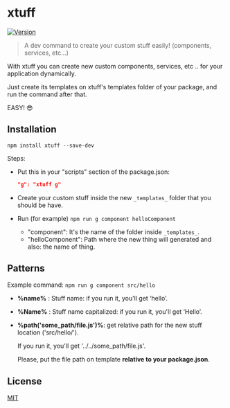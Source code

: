 # xtuff
[![Version](http://img.shields.io/npm/v/xtuff.svg?style=flat-square)](https://npmjs.org/package/xtuff)

> A dev command to create your custom stuff easily! (components, services, etc...)

With xtuff you can create new custom components, services, etc .. for your application dynamically.

Just create its templates on xtuff's templates folder of your package, and run the command after that.

EASY! :sunglasses:

## Installation
```
npm install xtuff --save-dev
```
Steps:
- Put this in your "scripts" section of the package.json:

	```json
	"g": "xtuff g"
	```
- Create your custom stuff inside the new `_templates_` folder that you should be have.
- Run (for example) `npm run g component helloComponent`
	- "component": It's the name of the folder inside `_templates_`.
	- "helloComponent": Path where the new thing will generated and also: the name of thing.

## Patterns
Example command: `npm run g component src/hello`

- **%name%** : Stuff name: if you run it, you'll get ‘hello’.
- **%Name%** : Stuff name capitalized: if you run it, you'll get ‘Hello’.
- **%path('some_path/file.js')%**: get relative path for the new stuff location ('src/hello/'). 

  If you run it, you'll get '../../some_path/file.js'.

  Please, put the file path on template **relative to your package.json**.

## License

[MIT](https://github.com/jaumesegarra/xtuff/blob/master/LICENSE)